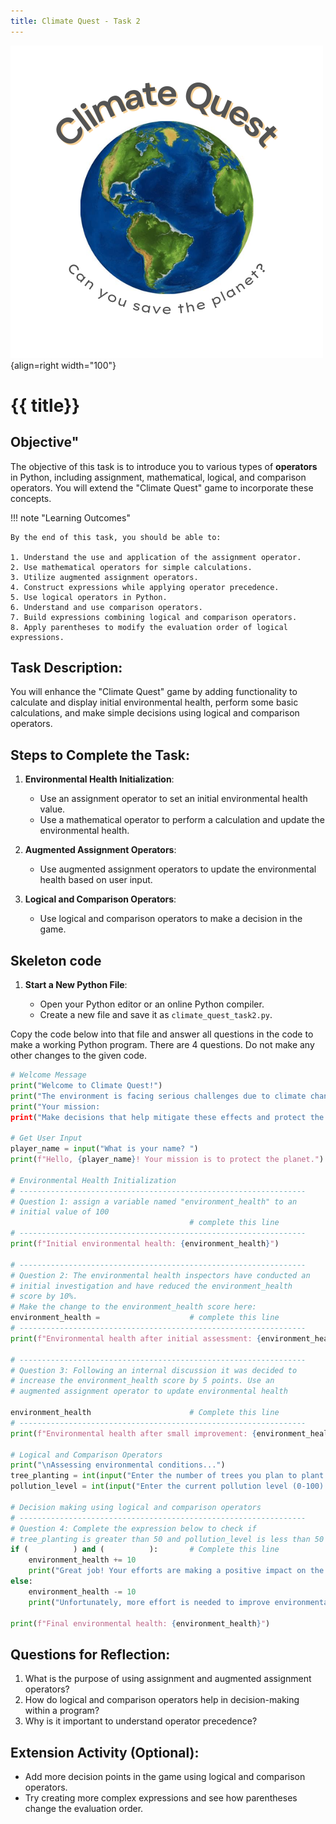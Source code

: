 ```yaml
---
title: Climate Quest - Task 2
---
```


![](../../../assets/images/climate-quest.png){align=right width="100"}
# {{ title}}


## Objective"

The objective of this task is to introduce you to various types of **operators** in Python, including assignment, mathematical, logical, and comparison operators. You will extend the "Climate Quest" game to incorporate these concepts.

!!! note "Learning Outcomes"

    By the end of this task, you should be able to:

    1. Understand the use and application of the assignment operator.
    2. Use mathematical operators for simple calculations.
    3. Utilize augmented assignment operators.
    4. Construct expressions while applying operator precedence.
    5. Use logical operators in Python.
    6. Understand and use comparison operators.
    7. Build expressions combining logical and comparison operators.
    8. Apply parentheses to modify the evaluation order of logical expressions.

## Task Description:

You will enhance the "Climate Quest" game by adding functionality to calculate and display initial environmental health, perform some basic calculations, and make simple decisions using logical and comparison operators.

## Steps to Complete the Task:

1. **Environmental Health Initialization**:

      - Use an assignment operator to set an initial environmental health value.
      - Use a mathematical operator to perform a calculation and update the environmental health.

2. **Augmented Assignment Operators**:

      - Use augmented assignment operators to update the environmental health based on user input.

3. **Logical and Comparison Operators**:

      - Use logical and comparison operators to make a decision in the game.

## Skeleton code

1. **Start a New Python File**:

      - Open your Python editor or an online Python compiler.
      - Create a new file and save it as `climate_quest_task2.py`.
  
Copy the code below into that file and answer all questions in the code to make a working Python program.  There are 4 questions.  Do not make any other changes to the given code.

```python
# Welcome Message
print("Welcome to Climate Quest!")
print("The environment is facing serious challenges due to climate change.")
print("Your mission:
print("Make decisions that help mitigate these effects and protect the planet.")

# Get User Input
player_name = input("What is your name? ")
print(f"Hello, {player_name}! Your mission is to protect the planet.")

# Environmental Health Initialization
# ----------------------------------------------------------------
# Question 1: assign a variable named "environment_health" to an 
# initial value of 100
                                        # complete this line
# ----------------------------------------------------------------
print(f"Initial environmental health: {environment_health}")

# ----------------------------------------------------------------
# Question 2: The environmental health inspectors have conducted an 
# initial investigation and have reduced the environment_health 
# score by 10%.
# Make the change to the environment_health score here:
environment_health =                    # complete this line
# ----------------------------------------------------------------
print(f"Environmental health after initial assessment: {environment_health}")

# ----------------------------------------------------------------
# Question 3: Following an internal discussion it was decided to 
# increase the environment_health score by 5 points. Use an 
# augmented assignment operator to update environmental health

environment_health                      # Complete this line
# ----------------------------------------------------------------
print(f"Environmental health after small improvement: {environment_health}")

# Logical and Comparison Operators
print("\nAssessing environmental conditions...")
tree_planting = int(input("Enter the number of trees you plan to plant: "))
pollution_level = int(input("Enter the current pollution level (0-100): "))

# Decision making using logical and comparison operators
# ----------------------------------------------------------------
# Question 4: Complete the expression below to check if 
# tree_planting is greater than 50 and pollution_level is less than 50
if (          ) and (          ):       # Complete this line
    environment_health += 10
    print("Great job! Your efforts are making a positive impact on the environment.")
else:
    environment_health -= 10
    print("Unfortunately, more effort is needed to improve environmental conditions.")

print(f"Final environmental health: {environment_health}")
```

## Questions for Reflection:

1. What is the purpose of using assignment and augmented assignment operators?
2. How do logical and comparison operators help in decision-making within a program?
3. Why is it important to understand operator precedence?

## Extension Activity (Optional):

- Add more decision points in the game using logical and comparison operators.
- Try creating more complex expressions and see how parentheses change the evaluation order.
